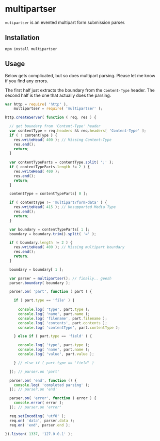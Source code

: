 multipartser
====

`mutipartser` is an evented multipart form submission parser.

## Installation

    npm install multipartser

## Usage

Below gets complicated, but so does multipart parsing. Please let me know if you find any errors.

The first half just extracts the boundary from the `Content-Type` header. The second half is the one that actually does the parsing.

```javascript
var http = require( 'http' ),
    multipartser = require( 'multipartser' );

http.createServer( function ( req, res ) {

  // get boundary from 'Content-Type' header
  var contentType = req.headers && req.headers[ 'Content-Type' ];
  if ( ! contentType ) {
    res.writeHead( 400 ); // Missing Content-Type
    res.end();
    return;
  }
  
  var contentTypeParts = contentType.split( ';' );
  if ( contentTypeParts.length != 2 ) {
    res.writeHead( 400 );
    res.end();
    return;
  }

  contentType = contentTypeParts[ 0 ];

  if ( contentType != 'multipart/form-data' ) {
    res.writeHead( 415 ); // Unsupported Media Type
    res.end();
    return;
  }

  var boundary = contentTypeParts[ 1 ];
  boundary = boundary.trim().split( '=' );

  if ( boundary.length != 2 ) {
    res.writeHead( 400 ); // Missing multipart boundary
    res.end();
    return;
  }

  boundary = boundary[ 1 ];

  var parser = multipartser(); // finally.. geesh
  parser.boundary( boundary );

  parser.on( 'part', function ( part ) {

    if ( part.type == 'file' ) {
      
      console.log( 'type', part.type );
      console.log( 'name', part.name );
      console.log( 'filename', part.filename );
      console.log( 'contents', part.contents );
      console.log( 'contentType', part.contentType );

    } else if ( part.type == 'field' ) {

      console.log( 'type', part.type );
      console.log( 'name', part.name );
      console.log( 'value', part.value );

    } // else if ( part.type == 'field' )

  }); // parser.on 'part'

  parser.on( 'end', function () {
    console.log( 'completed parsing' );
  }); // parser.on 'end'

  parser.on( 'error', function ( error ) {
    console.error( error );
  }); // parser.on 'error'

  req.setEncoding( 'utf8' );
  req.on( 'data', parser.data );
  req.on( 'end', parser.end );

}).listen( 1337, '127.0.0.1' );
```